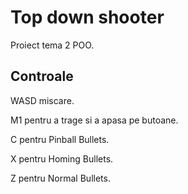 # Top down shooter

Proiect tema 2 POO.

## Controale

WASD miscare.

M1 pentru a trage si a apasa pe butoane.

C pentru Pinball Bullets.

X pentru Homing Bullets.

Z pentru Normal Bullets.